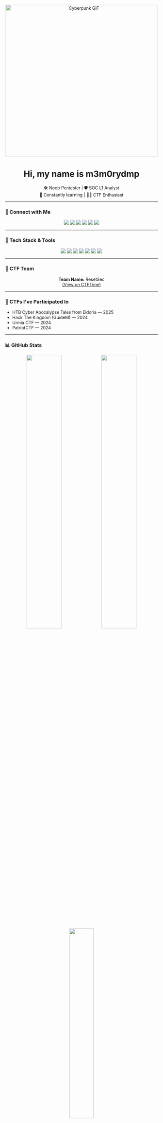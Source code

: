 <p align="center">
  <img src="https://media2.giphy.com/media/v1.Y2lkPTc5MGI3NjExNDNqZnB5MnBzcjNlejd0aHV5azMzcTdhOWpqaXQwM2poZGt1b3RsdyZlcD12MV9pbnRlcm5hbF9naWZfYnlfaWQmY3Q9Zw/JYZWs0UkzK2WKBoCUM/giphy.gif" width="500" alt="Cyberpunk GIF"/>
</p>

<h1 align="center"><strong>Hi, my name is m3m0rydmp</strong></h1>

<p align="center">
  🛠️ Noob Pentester | 🛡️ SOC L1 Analyst <br>
  🧠 Constantly learning | 🏴‍☠️ CTF Enthusiast
</p>

---

### 🔗 Connect with Me

<p align="center">
  <a href="https://app.hackthebox.com/profile/m3m0rydmp"><img src="https://img.shields.io/badge/HackTheBox-111922?style=for-the-badge&logo=hackthebox&logoColor=9FEF00"/></a>
  <a href="https://tryhackme.com/p/m3m0rydmp"><img src="https://img.shields.io/badge/TryHackMe-212C42?style=for-the-badge&logo=tryhackme&logoColor=white"/></a>
  <a href="https://hackerone.com/memorydmp"><img src="https://img.shields.io/badge/HackerOne-000000?style=for-the-badge&logo=hackerone&logoColor=white"/></a>
  <a href="https://bugcrowd.com/m3m0rydmp"><img src="https://img.shields.io/badge/Bugcrowd-F26822?style=for-the-badge&logo=bugcrowd&logoColor=white"/></a>
  <a href="https://ctftime.org/team/266022"><img src="https://img.shields.io/badge/CTFTime-222?style=for-the-badge&logo=ctftime&logoColor=white"/></a>
  <a href="https://linkedin.com/in/robsacote"><img src="https://img.shields.io/badge/LinkedIn-0A66C2?style=for-the-badge&logo=linkedin&logoColor=white"/></a>
</p>

---

### 🧰 Tech Stack & Tools

<p align="center">
  <img src="https://img.shields.io/badge/BurpSuite-FF6F00?style=for-the-badge&logo=burpsuite&logoColor=white"/>
  <img src="https://img.shields.io/badge/Nmap-4682B4?style=for-the-badge&logo=nmap&logoColor=white"/>
  <img src="https://img.shields.io/badge/Wireshark-1679A7?style=for-the-badge&logo=wireshark&logoColor=white"/>
  <img src="https://img.shields.io/badge/Wazuh-005A9C?style=for-the-badge&logo=windows&logoColor=white" />
  <img src="https://img.shields.io/badge/Metasploit-000000?style=for-the-badge&logo=metasploit&logoColor=white" />
  <img src="https://img.shields.io/badge/WSL-0078D6?style=for-the-badge&logo=windows&logoColor=white" />
  <img src="https://img.shields.io/badge/Linux-FCC624?style=for-the-badge&logo=linux&logoColor=black"/>
</p>

---

### 🎯 CTF Team

<p align="center">
  <strong>Team Name:</strong> ResetSec<br>
  <a href="https://ctftime.org/team/266022">(View on CTFTime)</a>
</p>

---

### 🏁 CTFs I've Participated In

- HTB Cyber Apocalypse Tales from Eldoria — 2025
- Hack The Kingdom (GuideM) — 2024
- Urmia CTF — 2024
- PatriotCTF — 2024

---

### 📊 GitHub Stats

<p align="center">
  <img src="https://github-readme-stats.vercel.app/api?username=m3m0rydmp&show_icons=true&theme=radical" width="48%" />
  <img src="https://github-readme-streak-stats.herokuapp.com/?user=m3m0rydmp&theme=radical" width="48%" />
</p>

<p align="center">
  <img src="https://github-readme-stats.vercel.app/api/top-langs/?username=m3m0rydmp&layout=compact&theme=radical" width="40%"/>
</p>

---

### 🧿 Profile Views

<p align="center">
  <img src="https://komarev.com/ghpvc/?username=m3m0rydmp&style=flat-square&color=blue" alt="profile views"/>
</p>
